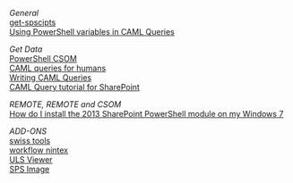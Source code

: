 *General*  
[get-spscipts](http://get-spscripts.com/)  
[Using PowerShell variables in CAML Queries](https://sharepoint.stackexchange.com/questions/115329/using-powershell-variables-in-caml-queries)  

*Get Data*  
[PowerShell CSOM](http://sharepointryan.com/2014/03/07/return-splistitems-using-csom-and-powershell-without-writing-caml/)  
[CAML queries for humans](http://geekswithblogs.net/Norgean/archive/2012/03/28/camlqueries.aspx)    
[Writing CAML Queries](http://mossknowledge.blogspot.gr/2012/07/writing-caml-queries-for-retrieving.html)  
[CAML Query tutorial for SharePoint](http://sharepoint-works.blogspot.gr/2012/05/caml-query-tutorial-for-sharepoint.html)

*REMOTE, REMOTE and CSOM*  
[How do I install the 2013 SharePoint PowerShell module on my Windows 7](https://sharepoint.stackexchange.com/questions/101038/how-do-i-install-the-2013-sharepoint-powershell-module-on-my-windows-7-client-co)  


*ADD-ONS*  
[swiss tools](https://audministrator.wordpress.com/2014/06/05/my-sharepoint-tools-swiss-army-knife/)  
[workflow nintex](http://www.nintex.com/)  
[ULS Viewer](https://www.microsoft.com/en-us/download/details.aspx?id=44020)  
[SPS Image](http://gauravmahajan.net/2014/08/17/sharepoint-server-2013-sp1-virtual-machine-download/)  